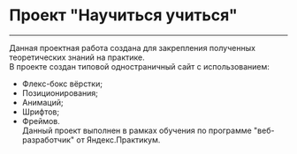 # Проект "Научиться учиться"
---
Данная проектная работа создана для закрепления полученных теоретических знаний на практике.  
В проекте создан типовой одностраничный сайт с использованием:  
* Флекс-бокс вёрстки;
* Позиционирования;
* Анимаций;
* Шрифтов;
* Фреймов.  
Данный проект выполнен в рамках обучения по программе "веб-разработчик" от Яндекс.Практикум.
